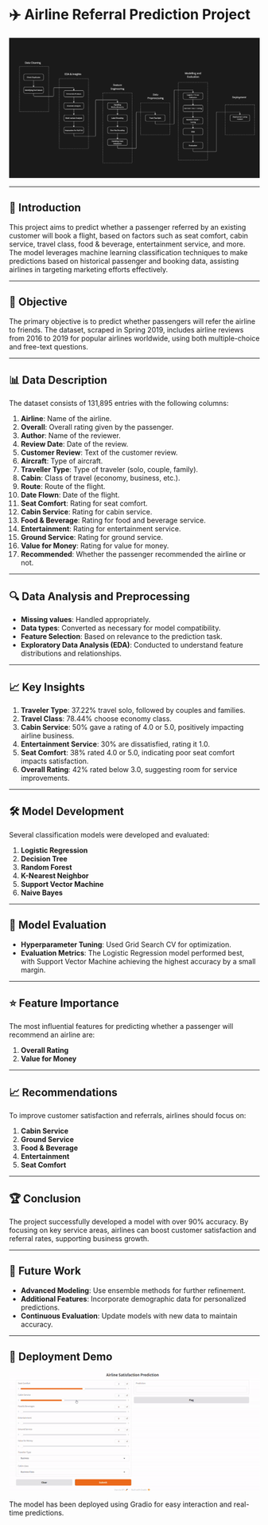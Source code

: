 # ✈️ Airline Referral Prediction Project

![Project Overview](https://github.com/vishalhasrajani/End-to-End-Airline_Passenger_Referral_Prediction/blob/main/Project-Airline-image.png)

---

## 📖 Introduction
This project aims to predict whether a passenger referred by an existing customer will book a flight, based on factors such as seat comfort, cabin service, travel class, food & beverage, entertainment service, and more. The model leverages machine learning classification techniques to make predictions based on historical passenger and booking data, assisting airlines in targeting marketing efforts effectively.

---

## 🎯 Objective
The primary objective is to predict whether passengers will refer the airline to friends. The dataset, scraped in Spring 2019, includes airline reviews from 2016 to 2019 for popular airlines worldwide, using both multiple-choice and free-text questions.

---

## 📊 Data Description
The dataset consists of 131,895 entries with the following columns:

1. **Airline**: Name of the airline.
2. **Overall**: Overall rating given by the passenger.
3. **Author**: Name of the reviewer.
4. **Review Date**: Date of the review.
5. **Customer Review**: Text of the customer review.
6. **Aircraft**: Type of aircraft.
7. **Traveller Type**: Type of traveler (solo, couple, family).
8. **Cabin**: Class of travel (economy, business, etc.).
9. **Route**: Route of the flight.
10. **Date Flown**: Date of the flight.
11. **Seat Comfort**: Rating for seat comfort.
12. **Cabin Service**: Rating for cabin service.
13. **Food & Beverage**: Rating for food and beverage service.
14. **Entertainment**: Rating for entertainment service.
15. **Ground Service**: Rating for ground service.
16. **Value for Money**: Rating for value for money.
17. **Recommended**: Whether the passenger recommended the airline or not.

---

## 🔍 Data Analysis and Preprocessing
- **Missing values**: Handled appropriately.
- **Data types**: Converted as necessary for model compatibility.
- **Feature Selection**: Based on relevance to the prediction task.
- **Exploratory Data Analysis (EDA)**: Conducted to understand feature distributions and relationships.

---

## 📈 Key Insights
1. **Traveler Type**: 37.22% travel solo, followed by couples and families.
2. **Travel Class**: 78.44% choose economy class.
3. **Cabin Service**: 50% gave a rating of 4.0 or 5.0, positively impacting airline business.
4. **Entertainment Service**: 30% are dissatisfied, rating it 1.0.
5. **Seat Comfort**: 38% rated 4.0 or 5.0, indicating poor seat comfort impacts satisfaction.
6. **Overall Rating**: 42% rated below 3.0, suggesting room for service improvements.

---

## 🛠️ Model Development
Several classification models were developed and evaluated:

1. **Logistic Regression**
2. **Decision Tree**
3. **Random Forest**
4. **K-Nearest Neighbor**
5. **Support Vector Machine**
6. **Naive Bayes**

---

## 🎯 Model Evaluation
- **Hyperparameter Tuning**: Used Grid Search CV for optimization.
- **Evaluation Metrics**: The Logistic Regression model performed best, with Support Vector Machine achieving the highest accuracy by a small margin.

---

## ⭐ Feature Importance
The most influential features for predicting whether a passenger will recommend an airline are:
1. **Overall Rating**
2. **Value for Money**

---

## 📈 Recommendations
To improve customer satisfaction and referrals, airlines should focus on:
1. **Cabin Service**
2. **Ground Service**
3. **Food & Beverage**
4. **Entertainment**
5. **Seat Comfort**

---

## 🏆 Conclusion
The project successfully developed a model with over 90% accuracy. By focusing on key service areas, airlines can boost customer satisfaction and referral rates, supporting business growth.

---

## 🔮 Future Work
- **Advanced Modeling**: Use ensemble methods for further refinement.
- **Additional Features**: Incorporate demographic data for personalized predictions.
- **Continuous Evaluation**: Update models with new data to maintain accuracy.

---

## 🚀 Deployment Demo

![Deployment Demo](https://github.com/vishalhasrajani/End-to-End-Airline_Passenger_Referral_Prediction/blob/main/Gradio_deployment-ezgif.com-video-to-gif-converter.gif)

The model has been deployed using Gradio for easy interaction and real-time predictions.
